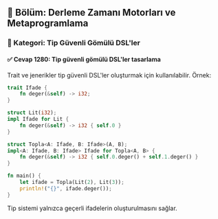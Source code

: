 ## 📘 Bölüm: Derleme Zamanı Motorları ve Metaprogramlama
### 🔹 Kategori: Tip Güvenli Gömülü DSL'ler
#### ✅ Cevap 1280: Tip güvenli gömülü DSL'ler tasarlama

Trait ve jenerikler tip güvenli DSL'ler oluşturmak için kullanılabilir. Örnek:

```rust
trait Ifade {
    fn deger(&self) -> i32;
}

struct Lit(i32);
impl Ifade for Lit {
    fn deger(&self) -> i32 { self.0 }
}

struct Topla<A: Ifade, B: Ifade>(A, B);
impl<A: Ifade, B: Ifade> Ifade for Topla<A, B> {
    fn deger(&self) -> i32 { self.0.deger() + self.1.deger() }
}

fn main() {
    let ifade = Topla(Lit(2), Lit(3));
    println!("{}", ifade.deger());
}
```

Tip sistemi yalnızca geçerli ifadelerin oluşturulmasını sağlar.

